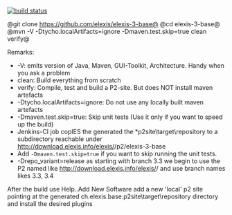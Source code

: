 
<a href="https://gitlab.medelexis.ch/elexis/elexis-3-base/commits/master"><img alt="build status" src="https://gitlab.medelexis.ch/elexis/elexis-3-base/badges/master/pipeline.svg" /></a>


@git clone https://github.com/elexis/elexis-3-base@
@cd elexis-3-base@
@mvn -V -Dtycho.localArtifacts=ignore -Dmaven.test.skip=true clean verify@

Remarks:
* -V: emits version of Java, Maven, GUI-Toolkit, Architecture. Handy when you ask a problem
* clean: Build everything from scratch
* verify: Compile, test and build a P2-site. But does NOT install maven artefacts
* -Dtycho.localArtifacts=ignore: Do not use any locally built maven artefacts
* -Dmaven.test.skip=true: Skip unit tests (Use it only if you want to speed up the build)
* Jenkins-CI job copIES the generated the *p2site\target\repository to a subdirectory reachable under  http://download.elexis.info/elexis/<branch-name>/p2/elexis-3-base
* Add `-Dmaven.test.skip=true` if you want to skip running the unit tests.
* -Drepo_variant=release as starting with branch 3.3 we begin to use the P2 named like http://download.elexis.info/elexis/<branch-name>/ and use branch names likes 3.3, 3.4

After the build use Help..Add New Software add a new 'local' p2 site pointing at the generated ch.elexis.base.p2site\target\repository directory and install the desired plugins

